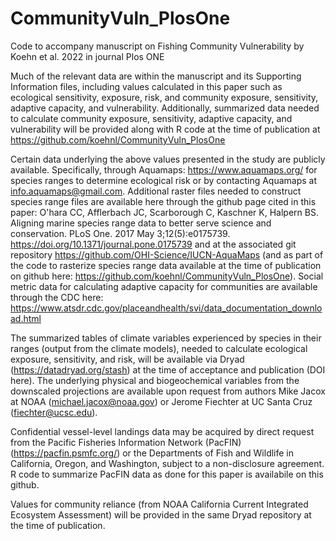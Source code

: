 # CommunityVuln_PlosOne
Code to accompany manuscript on Fishing Community Vulnerability by Koehn et al. 2022 in journal Plos ONE

Much of the relevant data are within the manuscript and its Supporting Information
files, including values calculated in this paper such as ecological sensitivity, exposure,
risk, and community exposure, sensitivity, adaptive capacity, and vulnerability.
Additionally, summarized data needed to calculate community exposure, sensitivity,
adaptive capacity, and vulnerability will be provided along with R code at the time of
publication at https://github.com/koehnl/CommunityVuln_PlosOne

Certain data underlying the above values presented in the study are publicly available.
Specifically, through Aquamaps: https://www.aquamaps.org/ for species ranges to
determine ecological risk or by contacting Aquamaps at info.aquamaps@gmail.com.
Additional raster files needed to construct species range files are available here
through the github page cited in this paper: O'hara CC, Afflerbach JC, Scarborough C,
Kaschner K, Halpern BS. Aligning marine species range data to better serve science
and conservation. PLoS One. 2017 May 3;12(5):e0175739.
https://doi.org/10.1371/journal.pone.0175739 and at the associated git repository
https://github.com/OHI-Science/IUCN-AquaMaps (and as part of the code to rasterize
species range data available at the time of publication on github here:
https://github.com/koehnl/CommunityVuln_PlosOne). Social metric data for calculating adaptive
capacity for communities are available through the CDC here:
https://www.atsdr.cdc.gov/placeandhealth/svi/data_documentation_download.html

The summarized tables of climate variables experienced by species in their ranges
(output from the climate models), needed to calculate ecological exposure, sensitivity,
and risk, will be available via Dryad (https://datadryad.org/stash) at the time of
acceptance and publication (DOI here). The underlying physical and biogeochemical
variables from the downscaled projections are available upon request from authors
Mike Jacox at NOAA (michael.jacox@noaa.gov) or Jerome Fiechter at UC Santa Cruz
(fiechter@ucsc.edu).

Confidential vessel-level landings data may be acquired by direct request from the
Pacific Fisheries Information Network (PacFIN) (https://pacfin.psmfc.org/) or the
Departments of Fish and Wildlife in California, Oregon, and Washington, subject to a
non-disclosure agreement. R code to summarize PacFIN data as done for this paper is availabile on this github. 

Values for community reliance (from NOAA California Current Integrated Ecosystem
Assessment) will be provided in the same Dryad repository at the time of publication.
